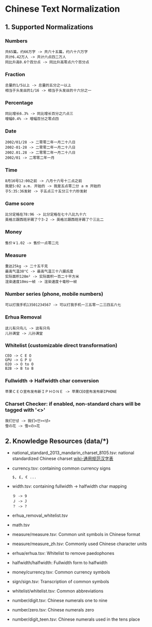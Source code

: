 # Chinese Text Normalization
## 1. Supported Normalizations
### Numbers
```
共65篇，约66万字 -> 共六十五篇，约六十六万字
共计6.42万人 -> 共计六点四二万人
同比升高0.6个百分点 -> 同比升高零点六个百分点
```

### Fraction
```
总量的1/5以上 -> 总量的五分之一以上
相当于头发丝的1/16 -> 相当于头发丝的十六分之一
```

### Percentage
```
同比增长6.3% -> 同比增长百分之六点三
增幅0.4% -> 增幅百分之零点四
```

### Date
```
2002/01/28 -> 二零零二年一月二十八日
2002-01-28 -> 二零零二年一月二十八日
2002.01.28 -> 二零零二年一月二十八日
2002/01 -> 二零零二年一月
```

### Time
```
8月16号12:00之前 -> 八月十六号十二点之前
我是5:02 a.m. 开始的 -> 我是五点零二分 a m 开始的
于5:35:36发射 -> 于五点三十五分三十六秒发射
```

### Game score
```
比分定格在78:96 -> 比分定格在七十八比九十六
英格兰跟西班牙踢了个3-2 -> 英格兰跟西班牙踢了个三比二
```

### Money
```
售价￥1.02 -> 售价一点零二元
```

### Measure
```
重达25kg -> 二十五千克
最高气温38°C -> 最高气温三十八摄氏度
实际面积120m² -> 实际面积一百二十平方米
渲染速度10ms一帧 -> 渲染速度十毫秒一帧
```

### Number series (phone, mobile numbers)
```
可以打我手机13501234567 -> 可以打我手机一三五零一二三四五六七
```

### Erhua Removal
```
这儿有只鸟儿 -> 这有只鸟
儿孙满堂 -> 儿孙满堂
```

### Whitelist (customizable direct transformation)
```
CEO -> C E O
GPU -> G P U
O2O -> O to O
B2B -> B to B
```

### Fullwidth -> Halfwidth char conversion
```
苹果ＣＥＯ宣布发布新ＩＰＨＯＮＥ -> 苹果CEO宣布发布新IPHONE
```

### Charset Checker: if enabled, non-standard chars will be tagged with '<>'
```
我们안녕 -> 我们<안><녕>
雪の花 -> 雪<の>花
```


## 2. Knowledge Resources (data/*)
* national_standard_2013_mandarin_charset_8105.tsv: national standardized Chinese charset [wiki-通用规范汉字表](https://zh.wikipedia.org/wiki/通用规范汉字表)

* currency.tsv: containing common currency signs
	```
	$, £, € ...
	```

* width.tsv: containing fullwidth -> halfwidth char mapping
	```
	９ -> 9
	Ｊ -> J
	？ -> ?
	```

* erhua_removal_whitelist.tsv
* math.tsv
* measure/measure.tsv: Common unit symbols in Chinese format
* measure/measure_zh.tsv: Commonly used Chinese character units
* erhua/erhua.tsv: Whitelist to remove paedophones
* halfwidth/halfwidth: Fullwidth form to halfwidth
* money/currency.tsv: Common currency symbols
* sign/sign.tsv: Transcription of common symbols
* whitelist/whitelist.tsv: Common abbreviations
* number/digit.tsv: Chinese numerals one to nine
* number/zero.tsv: Chinese numerals zero
* number/digit_teen.tsv: Chinese numerals used in the tens place

